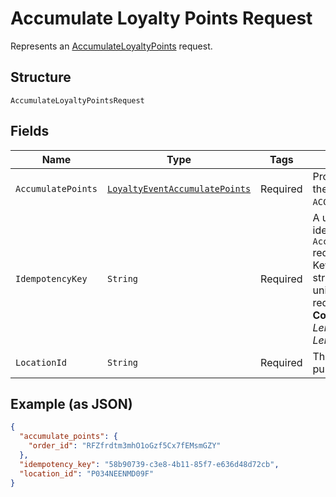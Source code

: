 
# Accumulate Loyalty Points Request

Represents an [AccumulateLoyaltyPoints](../../doc/api/loyalty.md#accumulate-loyalty-points) request.

## Structure

`AccumulateLoyaltyPointsRequest`

## Fields

| Name | Type | Tags | Description | Getter |
|  --- | --- | --- | --- | --- |
| `AccumulatePoints` | [`LoyaltyEventAccumulatePoints`](../../doc/models/loyalty-event-accumulate-points.md) | Required | Provides metadata when the event `type` is `ACCUMULATE_POINTS`. | LoyaltyEventAccumulatePoints getAccumulatePoints() |
| `IdempotencyKey` | `String` | Required | A unique string that identifies the `AccumulateLoyaltyPoints` request.<br>Keys can be any valid string but must be unique for every request.<br>**Constraints**: *Minimum Length*: `1`, *Maximum Length*: `128` | String getIdempotencyKey() |
| `LocationId` | `String` | Required | The [location](../../doc/models/location.md) where the purchase was made. | String getLocationId() |

## Example (as JSON)

```json
{
  "accumulate_points": {
    "order_id": "RFZfrdtm3mhO1oGzf5Cx7fEMsmGZY"
  },
  "idempotency_key": "58b90739-c3e8-4b11-85f7-e636d48d72cb",
  "location_id": "P034NEENMD09F"
}
```

